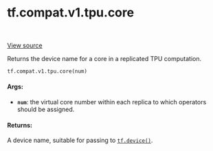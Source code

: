 <div itemscope itemtype="http://developers.google.com/ReferenceObject">
<meta itemprop="name" content="tf.compat.v1.tpu.core" />
<meta itemprop="path" content="Stable" />
</div>

# tf.compat.v1.tpu.core

<!-- Insert buttons -->

<table class="tfo-notebook-buttons tfo-api" align="left">
</table>

<a target="_blank" href="/code/stable/tensorflow/python/tpu/tpu.py">View source</a>



<!-- Start diff -->
Returns the device name for a core in a replicated TPU computation.

``` python
tf.compat.v1.tpu.core(num)
```



<!-- Placeholder for "Used in" -->


#### Args:


* <b>`num`</b>: the virtual core number within each replica to which operators should
be assigned.

#### Returns:

A device name, suitable for passing to <a href="../../../../tf/device.md"><code>tf.device()</code></a>.
